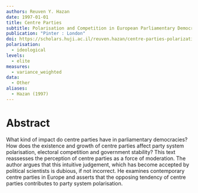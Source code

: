```yaml
---
authors: Reuven Y. Hazan
date: 1997-01-01
title: Centre Parties
subtitle: Polarisation and Competition in European Parliamentary Democracies
publication: "Pinter : London"
doi: https://scholars.huji.ac.il/reuven.hazan/centre-parties-polarization-and-competition-european-parliamentary-democracies
polarisation:
  - ideological
levels:
  - elite
measures:
  - variance_weighted
data:
  - Other
aliases:
  - Hazan (1997)
---
```

# Abstract
What kind of impact do centre parties have in parliamentary democracies? How does the existence and growth of centre parties affect party system polarisation, electoral competition and government stability? This text reassesses the perception of centre parties as a force of moderation. The author argues that this intuitive judgement, which has become accepted by political scientists is dubious, if not incorrect. He examines contemporary centre parties in Europe and asserts that the opposing tendency of centre parties contributes to party system polarisation.